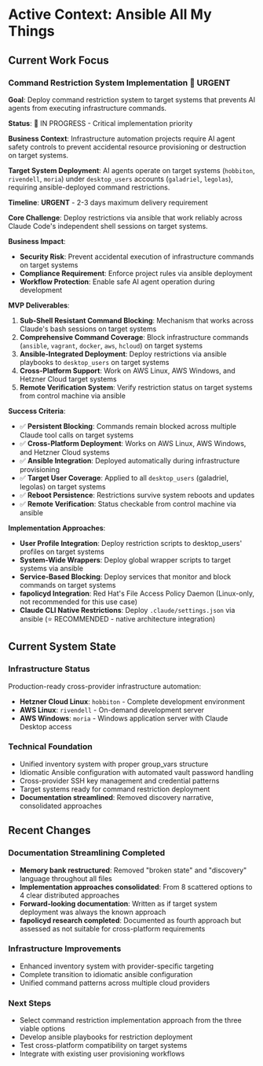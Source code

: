 # Active Context: Ansible All My Things

## Current Work Focus

### Command Restriction System Implementation 🔴 URGENT
**Goal**: Deploy command restriction system to target systems that prevents AI agents from executing infrastructure commands.

**Status**: 🔴 IN PROGRESS - Critical implementation priority

**Business Context**: Infrastructure automation projects require AI agent safety controls to prevent accidental resource provisioning or destruction on target systems.

**Target System Deployment**: AI agents operate on target systems (`hobbiton`, `rivendell`, `moria`) under `desktop_users` accounts (`galadriel`, `legolas`), requiring ansible-deployed command restrictions.

**Timeline**: **URGENT** - 2-3 days maximum delivery requirement

**Core Challenge**: Deploy restrictions via ansible that work reliably across Claude Code's independent shell sessions on target systems.

**Business Impact**:
- **Security Risk**: Prevent accidental execution of infrastructure commands on target systems
- **Compliance Requirement**: Enforce project rules via ansible deployment
- **Workflow Protection**: Enable safe AI agent operation during development

**MVP Deliverables**:
1. **Sub-Shell Resistant Command Blocking**: Mechanism that works across Claude's bash sessions on target systems
2. **Comprehensive Command Coverage**: Block infrastructure commands (`ansible`, `vagrant`, `docker`, `aws`, `hcloud`) on target systems
3. **Ansible-Integrated Deployment**: Deploy restrictions via ansible playbooks to `desktop_users` on target systems
4. **Cross-Platform Support**: Work on AWS Linux, AWS Windows, and Hetzner Cloud target systems
5. **Remote Verification System**: Verify restriction status on target systems from control machine via ansible

**Success Criteria**:
- ✅ **Persistent Blocking**: Commands remain blocked across multiple Claude tool calls on target systems
- ✅ **Cross-Platform Deployment**: Works on AWS Linux, AWS Windows, and Hetzner Cloud systems
- ✅ **Ansible Integration**: Deployed automatically during infrastructure provisioning
- ✅ **Target User Coverage**: Applied to all `desktop_users` (galadriel, legolas) on target systems
- ✅ **Reboot Persistence**: Restrictions survive system reboots and updates
- ✅ **Remote Verification**: Status checkable from control machine via ansible

**Implementation Approaches**:
- **User Profile Integration**: Deploy restriction scripts to desktop_users' profiles on target systems
- **System-Wide Wrappers**: Deploy global wrapper scripts to target systems via ansible
- **Service-Based Blocking**: Deploy services that monitor and block commands on target systems
- **fapolicyd Integration**: Red Hat's File Access Policy Daemon (Linux-only, not recommended for this use case)
- **Claude CLI Native Restrictions**: Deploy `.claude/settings.json` via ansible (⭐ RECOMMENDED - native architecture integration)

## Current System State

### Infrastructure Status
Production-ready cross-provider infrastructure automation:
- **Hetzner Cloud Linux**: `hobbiton` - Complete development environment
- **AWS Linux**: `rivendell` - On-demand development server  
- **AWS Windows**: `moria` - Windows application server with Claude Desktop access

### Technical Foundation
- Unified inventory system with proper group_vars structure
- Idiomatic Ansible configuration with automated vault password handling
- Cross-provider SSH key management and credential patterns
- Target systems ready for command restriction deployment
- **Documentation streamlined**: Removed discovery narrative, consolidated approaches

## Recent Changes

### Documentation Streamlining Completed
- **Memory bank restructured**: Removed "broken state" and "discovery" language throughout all files
- **Implementation approaches consolidated**: From 8 scattered options to 4 clear distributed approaches
- **Forward-looking documentation**: Written as if target system deployment was always the known approach
- **fapolicyd research completed**: Documented as fourth approach but assessed as not suitable for cross-platform requirements

### Infrastructure Improvements
- Enhanced inventory system with provider-specific targeting
- Complete transition to idiomatic ansible configuration
- Unified command patterns across multiple cloud providers

### Next Steps
- Select command restriction implementation approach from the three viable options
- Develop ansible playbooks for restriction deployment
- Test cross-platform compatibility on target systems
- Integrate with existing user provisioning workflows
